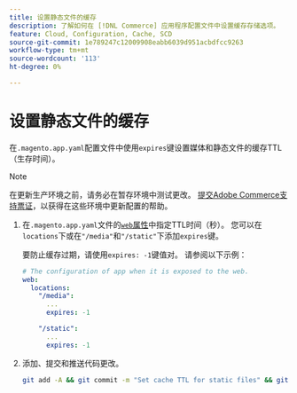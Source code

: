 ```yaml
---
title: 设置静态文件的缓存
description: 了解如何在 [!DNL Commerce] 应用程序配置文件中设置缓存存储选项。
feature: Cloud, Configuration, Cache, SCD
source-git-commit: 1e789247c12009908eabb6039d951acbdfcc9263
workflow-type: tm+mt
source-wordcount: '113'
ht-degree: 0%

---
```


# 设置静态文件的缓存

在`.magento.app.yaml`配置文件中使用`expires`键设置媒体和静态文件的缓存TTL（生存时间）。

>[!NOTE]
>
>在更新生产环境之前，请务必在暂存环境中测试更改。 [提交Adobe Commerce支持票证](https://experienceleague.adobe.com/docs/commerce-knowledge-base/kb/help-center-guide/magento-help-center-user-guide.html#submit-ticket)，以获得在这些环境中更新配置的帮助。

1. 在`.magento.app.yaml`文件的[`web`属性](web-property.md)中指定TTL时间（秒）。 您可以在`locations`下或在`"/media"`和`"/static"`下添加`expires`键。

   要防止缓存过期，请使用`expires: -1`键值对。 请参阅以下示例：

   ```yaml
   # The configuration of app when it is exposed to the web.
   web:
     locations:
       "/media":
         ...
         expires: -1
   
       "/static":
         ...
         expires: -1
   ```

1. 添加、提交和推送代码更改。

   ```bash
   git add -A && git commit -m "Set cache TTL for static files" && git push origin <branch-name>
   ```
